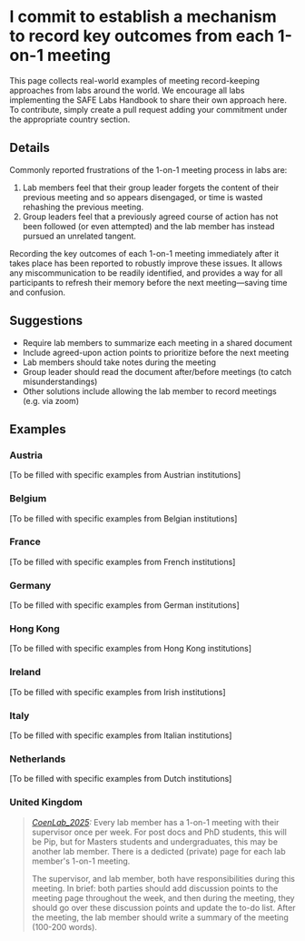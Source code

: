 # I commit to establish a mechanism to record key outcomes from each 1-on-1 meeting

This page collects real-world examples of meeting record-keeping approaches from labs around the world. We encourage all labs implementing the SAFE Labs Handbook to share their own approach here. To contribute, simply create a pull request adding your commitment under the appropriate country section.

## Details
Commonly reported frustrations of the 1-on-1 meeting process in labs are:
1. Lab members feel that their group leader forgets the content of their previous meeting and so appears disengaged, or time is wasted rehashing the previous meeting.
2. Group leaders feel that a previously agreed course of action has not been followed (or even attempted) and the lab member has instead pursued an unrelated tangent.

Recording the key outcomes of each 1-on-1 meeting immediately after it takes place has been reported to robustly improve these issues. It allows any miscommunication to be readily identified, and provides a way for all participants to refresh their memory before the next meeting—saving time and confusion.

## Suggestions
- Require lab members to summarize each meeting in a shared document
- Include agreed-upon action points to prioritize before the next meeting
- Lab members should take notes during the meeting
- Group leader should read the document after/before meetings (to catch misunderstandings)
- Other solutions include allowing the lab member to record meetings (e.g. via zoom)

## Examples

### Austria
[To be filled with specific examples from Austrian institutions]

### Belgium
[To be filled with specific examples from Belgian institutions]

### France
[To be filled with specific examples from French institutions]

### Germany
[To be filled with specific examples from German institutions]

### Hong Kong
[To be filled with specific examples from Hong Kong institutions]

### Ireland
[To be filled with specific examples from Irish institutions]

### Italy
[To be filled with specific examples from Italian institutions]

### Netherlands
[To be filled with specific examples from Dutch institutions]

### United Kingdom
>_[CoenLab_2025](https://coen-lab.com/):_ Every lab member has a 1-on-1 meeting with their supervisor once per week. For post docs and PhD students, this will be Pip, but for Masters students and undergraduates, this may be another lab member. There is a dedicted (private) page for each lab member's 1-on-1 meeting.
>
>The supervisor, and lab member, both have responsibilities during this meeting. In brief: both parties should add discussion points to the meeting page throughout the week, and then during the meeting, they should go over these discussion points and update the to-do list. After the meeting, the lab member should write a summary of the meeting (100-200 words).
